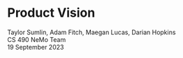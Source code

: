 # Product Vision
Taylor Sumlin, Adam Fitch, Maegan Lucas, Darian Hopkins<br>
CS 490 NeMo Team <br>
19 September 2023

